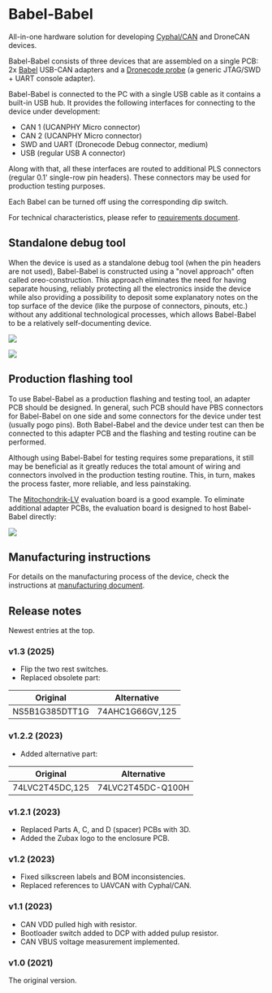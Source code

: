 # Babel-Babel

All-in-one hardware solution for developing [Cyphal/CAN](https://opencyphal.org) and DroneCAN devices.

Babel-Babel consists of three devices that are assembled on a single PCB:
2x [Babel](https://zubax.com/babel) USB-CAN adapters and a
[Dronecode probe](https://shop.zubax.com/collections/development-tools/products/dronecode-probe-v2-2-jtag-swd-adapter-usb-uart-adapter-with-dcd-m-cable)
(a generic JTAG/SWD + UART console adapter).

Babel-Babel is connected to the PC with a single USB cable as it contains a built-in USB hub.
It provides the following interfaces for connecting to the device under development:

- CAN 1 (UCANPHY Micro connector)
- CAN 2 (UCANPHY Micro connector)
- SWD and UART (Dronecode Debug connector, medium)
- USB (regular USB A connector)

Along with that, all these interfaces are routed to additional PLS connectors (regular 0.1' single-row pin headers).
These connectors may be used for production testing purposes.

Each Babel can be turned off using the corresponding dip switch.

For technical characteristics, please refer to [requirements document](/docs/requirements.md).

## Standalone debug tool

When the device is used as a standalone debug tool (when the pin headers are not used),
Babel-Babel is constructed using a "novel approach" often called oreo-construction.
This approach eliminates the need for having separate housing,
reliably protecting all the electronics inside the device
while also providing a possibility to deposit some explanatory notes on the top surface of the device
(like the purpose of connectors, pinouts, etc.) without any additional technological processes,
which allows Babel-Babel to be a relatively self-documenting device.

![](docs/figures/General_view.png)

![](docs/figures/Pinout.png)

## Production flashing tool

To use Babel-Babel as a production flashing and testing tool, an adapter PCB should be designed.
In general, such PCB should have PBS connectors for Babel-Babel on one side and some connectors
for the device under test (usually pogo pins).
Both Babel-Babel and the device under test can then be connected to this adapter PCB and
the flashing and testing routine can be performed.

Although using Babel-Babel for testing requires some preparations,
it still may be beneficial as it greatly reduces the total amount of
wiring and connectors involved in the production testing routine.
This, in turn, makes the process faster, more reliable, and less painstaking.

The [Mitochondrik-LV](https://zubax.com/mitochondrik-lv) evaluation board is a good example.
To eliminate additional adapter PCBs, the evaluation board is designed to host Babel-Babel directly:

![](docs/figures/mitochondrik-lv-evaluation-board.png)

## Manufacturing instructions

For details on the manufacturing process of the device, check the
instructions at [manufacturing document](/docs/manufacturing.md).

## Release notes

Newest entries at the top.

### v1.3 (2025)

* Flip the two rest switches.
* Replaced obsolete part:

| Original | Alternative |
| -------- | ----------- |
| NS5B1G385DTT1G | 74AHC1G66GV,125 |

### v1.2.2 (2023)

* Added alternative part:

| Original | Alternative |
| -------- | ----------- |
| 74LVC2T45DC,125 | 74LVC2T45DC-Q100H |

### v1.2.1 (2023)

* Replaced Parts A, C, and D (spacer) PCBs with 3D.
* Added the Zubax logo to the enclosure PCB.

### v1.2 (2023)

* Fixed silkscreen labels and BOM inconsistencies.
* Replaced references to UAVCAN with Cyphal/CAN.

### v1.1 (2023)

* CAN VDD pulled high with resistor.
* Bootloader switch added to DCP with added pulup resistor.
* CAN VBUS voltage measurement implemented.

### v1.0 (2021)

The original version.
